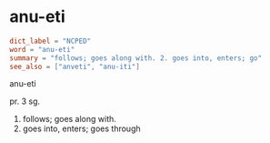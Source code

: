 # anu-eti

``` toml
dict_label = "NCPED"
word = "anu-eti"
summary = "follows; goes along with. 2. goes into, enters; go"
see_also = ["anveti", "anu-iti"]
```

anu\-eti

pr. 3 sg.

1. follows; goes along with.
2. goes into, enters; goes through

